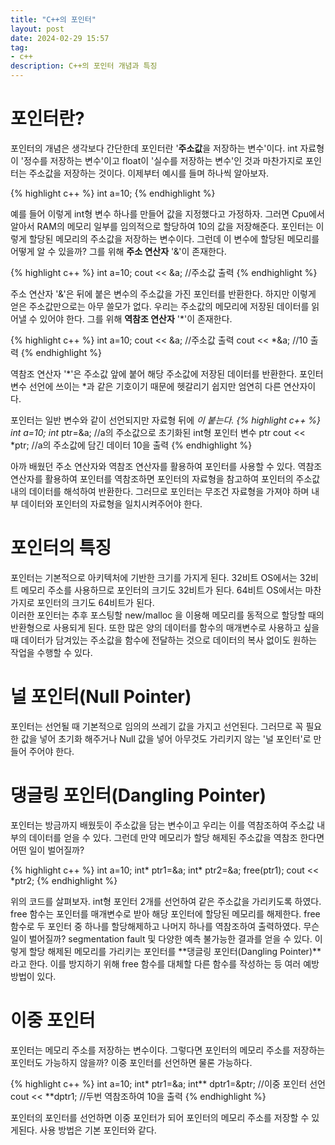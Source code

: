 ```yaml
---
title: "C++의 포인터"
layout: post
date: 2024-02-29 15:57
tag:
- c++
description: C++의 포인터 개념과 특징
---
```


# 포인터란?
포인터의 개념은 생각보다 간단한데 포인터란 '**주소값**을 저장하는 변수'이다. int 자료형이 '정수를 저장하는 변수'이고 float이 '실수를 저장하는 변수'인 것과 마찬가지로 포인터는 주소값을 저장하는 것이다. 이제부터 예시를 들며 하나씩 알아보자.  

{% highlight c++ %}
int a=10;
{% endhighlight %}

예를 들어 이렇게 int형 변수 하나를 만들어 값을 지정했다고 가정하자. 그러면 Cpu에서 알아서 RAM의 메모리 일부를 임의적으로 할당하여 10의 값을 저장해준다.
포인터는 이렇게 할당된 메모리의 주소값을 저장하는 변수이다. 그런데 이 변수에 할당된 메모리를 어떻게 알 수 있을까? 그를 위해 **주소 연산자** '&'이 존재한다.  

{% highlight c++ %}
int a=10;
cout << &a; //주소값 출력
{% endhighlight %}

주소 연산자 '&'은 뒤에 붙은 변수의 주소값을 가진 포인터를 반환한다. 하지만 이렇게 얻은 주소값만으로는 아무 쓸모가 없다. 우리는 주소값의 메모리에 저장된 데이터를 읽어낼 수 있어야 한다. 그를 위해 **역참조 연산자** '*'이 존재한다.

{% highlight c++ %}
int a=10;
cout << &a; //주소값 출력
cout << *&a; //10 출력
{% endhighlight %}

역참조 연산자 '*'은 주소값 앞에 붙어 해당 주소값에 저장된 데이터를 반환한다. 포인터 변수 선언에 쓰이는 *과 같은 기호이기 때문에 헷갈리기 쉽지만 엄연히 다른 연산자이다.  

포인터는 일반 변수와 같이 선언되지만 자료형 뒤에 *이 붙는다.
{% highlight c++ %}
int a=10;
int* ptr=&a; //a의 주소값으로 초기화된 int형 포인터 변수 ptr
cout << *ptr; //a의 주소값에 담긴 데이터 10을 출력
{% endhighlight %}

아까 배웠던 주소 연산자와 역참조 연산자를 활용하여 포인터를 사용할 수 있다. 역참조 연산자를 활용하여 포인터를 역참조하면 포인터의 자료형을 참고하여 포인터의 주소값 내의 데이터를 해석하여 반환한다. 그러므로 포인터는 무조건 자료형을 가져야 하며 내부 데이터와 포인터의 자료형을 일치시켜주어야 한다.  

# 포인터의 특징  
포인터는 기본적으로 아키텍처에 기반한 크기를 가지게 된다. 32비트 OS에서는 32비트 메모리 주소를 사용하므로 포인터의 크기도 32비트가 된다. 64비트 OS에서는 마찬가지로 포인터의 크기도 64비트가 된다.  
이러한 포인터는 추후 포스팅할 new/malloc 을 이용해 메모리를 동적으로 할당할 때의 반환형으로 사용되게 된다. 또한 많은 양의 데이터를 함수의 매개변수로 사용하고 싶을 때 데이터가 담겨있는 주소값을 함수에 전달하는 것으로 데이터의 복사 없이도 원하는 작업을 수행할 수 있다.  

# 널 포인터(Null Pointer)
포인터는 선언될 때 기본적으로 임의의 쓰레기 값을 가지고 선언된다. 그러므로 꼭 필요한 값을 넣어 초기화 해주거나 Null 값을 넣어 아무것도 가리키지 않는 '널 포인터'로 만들어 주어야 한다.

# 댕글링 포인터(Dangling Pointer)
포인터는 방금까지 배웠듯이 주소값을 담는 변수이고 우리는 이를 역참조하여 주소값 내부의 데이터를 얻을 수 있다. 그런데 만약 메모리가 할당 해제된 주소값을 역참조 한다면 어떤 일이 벌어질까?

{% highlight c++ %}
int a=10;
int* ptr1=&a;
int* ptr2=&a;
free(ptr1);
cout << *ptr2;
{% endhighlight %}

위의 코드를 살펴보자. int형 포인터 2개를 선언하여 같은 주소값을 가리키도록 하였다. free 함수는 포인터를 매개변수로 받아 해당 포인터에 할당된 메모리를 해제한다. free 함수로 두 포인터 중 하나를 할당해제하고 나머지 하나를 역참조하여 출력하였다. 무슨 일이 벌어질까? segmentation fault 및 다양한 예측 불가능한 결과를 얻을 수 있다. 이렇게 할당 해제된 메모리를 가리키는 포인터를 **댕글링 포인터(Dangling Pointer)**라고 한다. 이를 방지하기 위해 free 함수를 대체할 다른 함수를 작성하는 등 여러 예방 방법이 있다.

# 이중 포인터
포인터는 메모리 주소를 저장하는 변수이다. 그렇다면 포인터의 메모리 주소를 저장하는 포인터도 가능하지 않을까? 이중 포인터를 선언하면 물론 가능하다.

{% highlight c++ %}
int a=10;
int* ptr1=&a;
int** dptr1=&ptr; //이중 포인터 선언
cout << **dptr1; //두번 역참조하여 10을 출력
{% endhighlight %}

포인터의 포인터를 선언하면 이중 포인터가 되어 포인터의 메모리 주소를 저장할 수 있게된다. 사용 방법은 기본 포인터와 같다.